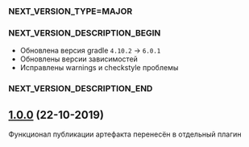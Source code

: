 ### NEXT_VERSION_TYPE=MAJOR
### NEXT_VERSION_DESCRIPTION_BEGIN
* Обновлена версия gradle `4.10.2` -> `6.0.1`
* Обновлены версии зависимостей
* Исправлены warnings и checkstyle проблемы
### NEXT_VERSION_DESCRIPTION_END
## [1.0.0]() (22-10-2019)

Функционал публикации артефакта перенесён в отдельный плагин